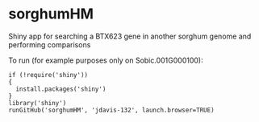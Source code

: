 # sorghumHM
Shiny app for searching a BTX623 gene in another sorghum genome and performing comparisons 

To run (for example purposes only on Sobic.001G000100): 
```
if (!require('shiny'))
{
  install.packages('shiny')
}
library('shiny')
runGitHub('sorghumHM', 'jdavis-132', launch.browser=TRUE)
```
